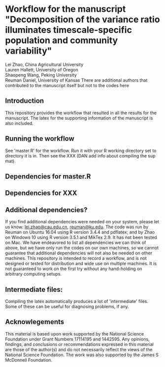 # Workflow for the manuscript "Decomposition of the variance ratio illuminates timescale-specific population and community variability"

Lei Zhao, China Agricultural University  
Lauren Hallett, University of Oregon  
Shaopeng Wang, Peking University  
Reuman Daniel, University of Kansas
There are additional authors that contributed to the manuscript itself but not to the codes here 

## Introduction

This repository provides the workflow that resulted in all the results for the manuscript. The latex for the supporting information of the manuscript is also included. 

## Running the workflow

See 'master.R' for the workflow. Run it with your R working directory set to directory it
is in. Then see the XXX (DAN add info about compiling the sup mat).

## Dependencies for master.R



## Dependencies for XXX


## Additional dependencies?

If you find additional dependencies were needed on your system, please let us know: 
lei.zhao@cau.edu.cn, reuman@ku.edu. The code was run by Reuman on Ubuntu 16.04 
using R version 3.4.4 and pdflatex; and by Zhao on Windows 10 using R version 3.5.1 and MikTex 2.9. 
It has not been tested on Mac. We have endeavored to list all dependencies we can 
think of above, but we have only run the codes on our own machines, so we cannot 
guarantee that additional dependencies will not also be needed on other machines. 
This repository is intended to record a workflow, and is not designed or tested 
for distribution and wide use on multiple machines. It is not guaranteed to work 
on the first try without any hand-holding on arbitrary computing setups.

## Intermediate files:

Compiling the latex automatically produces a lot of 'intermediate' files. Some of these 
can be useful for diagnosing problems, if any. 

## Acknowlegements

This material is based upon 
work supported by the National Science Foundation under Grant Numbers 17114195 and 1442595. Any 
opinions, findings, and conclusions or recommendations expressed in this material are those of 
the author(s) and do not necessarily reflect the views of the National Science Foundation. The 
work was also supported by the James S McDonnell Foundation.
<!--***DAN: Lei, pls add any other acknowledgements, and funding statements for you if you want-->
